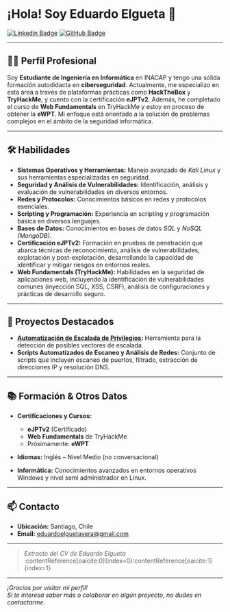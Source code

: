 # ¡Hola! Soy Eduardo Elgueta 👋

[![Linkedin Badge](https://img.shields.io/badge/-Eduardo%20Elgueta-blue?style=flat-square&logo=Linkedin&logoColor=white)](https://www.linkedin.com/in/eduardoelguetavera) [![GitHub Badge](https://img.shields.io/badge/-apololifter-181717?style=flat-square&logo=github)](https://github.com/apololifter)

---

## 👨‍💻 Perfil Profesional

Soy **Estudiante de Ingeniería en Informática** en INACAP y tengo una sólida formación autodidacta en **ciberseguridad**. Actualmente, me especializo en esta área a través de plataformas prácticas como **HackTheBox** y **TryHackMe**, y cuento con la certificación **eJPTv2**. Además, he completado el curso de **Web Fundamentals** en TryHackMe y estoy en proceso de obtener la **eWPT**. Mi enfoque está orientado a la solución de problemas complejos en el ámbito de la seguridad informática.

---

## 🛠️ Habilidades

- **Sistemas Operativos y Herramientas:** Manejo avanzado de *Kali Linux* y sus herramientas especializadas en seguridad.
- **Seguridad y Análisis de Vulnerabilidades:** Identificación, análisis y evaluación de vulnerabilidades en diversos entornos.
- **Redes y Protocolos:** Conocimientos básicos en redes y protocolos esenciales.
- **Scripting y Programación:** Experiencia en scripting y programación básica en diversos lenguajes.
- **Bases de Datos:** Conocimientos en bases de datos *SQL* y *NoSQL (MongoDB)*.
- **Certificación eJPTv2:** Formación en pruebas de penetración que abarca técnicas de reconocimiento, análisis de vulnerabilidades, explotación y post-explotación, desarrollando la capacidad de identificar y mitigar riesgos en entornos reales.
- **Web Fundamentals (TryHackMe):** Habilidades en la seguridad de aplicaciones web, incluyendo la identificación de vulnerabilidades comunes (inyección SQL, XSS, CSRF), análisis de configuraciones y prácticas de desarrollo seguro.

---

## 🚀 Proyectos Destacados

- **[Automatización de Escalada de Privilegios](https://github.com/apololifter/):** Herramienta para la detección de posibles vectores de escalada.
- **Scripts Automatizados de Escaneo y Análisis de Redes:** Conjunto de scripts que incluyen escaneo de puertos, filtrado, extracción de direcciones IP y resolución DNS.

---

## 📚 Formación & Otros Datos

- **Certificaciones y Cursos:**  
  - **eJPTv2** (Certificado)  
  - **Web Fundamentals** de TryHackMe  
  - Próximamente: **eWPT**

- **Idiomas:** Inglés – Nivel Medio (no conversacional)
- **Informática:** Conocimientos avanzados en entornos operativos Windows y nivel semi administrador en Linux.

---

## 📫 Contacto

- **Ubicación:** Santiago, Chile
- **Email:** [eduardoelguetavera@gmail.com](mailto:eduardoelguetavera@gmail.com)

---

> *Extracto del CV de Eduardo Elgueta*  
> :contentReference[oaicite:0]{index=0}&#8203;:contentReference[oaicite:1]{index=1}

---

_¡Gracias por visitar mi perfil!_  
_Si te interesa saber más o colaborar en algún proyecto, no dudes en contactarme._
